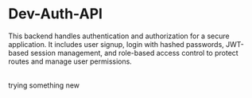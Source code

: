 # Dev-Auth-API
This backend handles authentication and authorization for a secure application. It includes user signup, login with hashed passwords, JWT-based session management, and role-based access control to protect routes and manage user permissions.


<br>
trying something new
